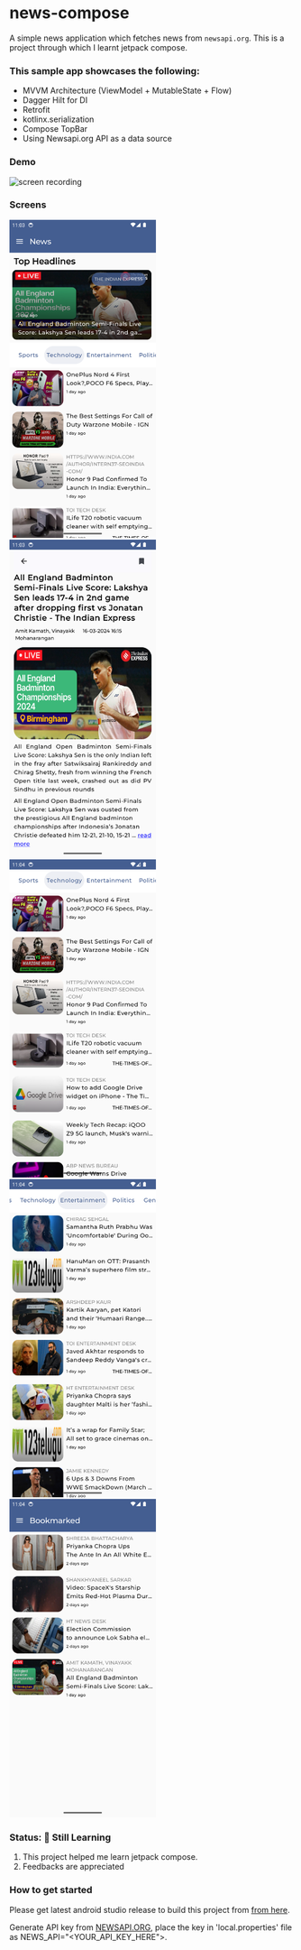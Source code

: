 # news-compose
A simple news application which fetches news from `newsapi.org`.
This is a project through which I learnt jetpack compose.

### This sample app showcases the following:

* MVVM Architecture (ViewModel + MutableState + Flow)
* Dagger Hilt for DI
* Retrofit
* kotlinx.serialization
* Compose TopBar
* Using Newsapi.org API as a data source

### Demo
<img src="screenshots/demo.gif" width="260" alt="screen recording"/>

### Screens
<img src="screenshots/screen1.png" alt="main screen" width="260"/>  <img src="screenshots/screen2.png" alt="main screen" width="260"/>  <img src="screenshots/screen3.png" alt="main screen" width="260"/>
<img src="screenshots/screen4.png" alt="main screen" width="260"/>  <img src="screenshots/screen5.png" alt="main screen" width="260"/>

### Status: 🚧 Still Learning
<ol>
    <li>This project helped me learn jetpack compose.</li>
    <li>Feedbacks are appreciated</li>
</ol>

### How to get started
Please get latest android studio release to build this project
from [from here](https://developer.android.com/studio/preview/).

Generate API key from [NEWSAPI.ORG](https://newsapi.org/), place the key in 'local.properties' file as NEWS_API="<YOUR_API_KEY_HERE">.

